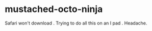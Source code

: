 mustached-octo-ninja
====================

Safari won't download . Trying to do all this on an I pad . Headache. 
